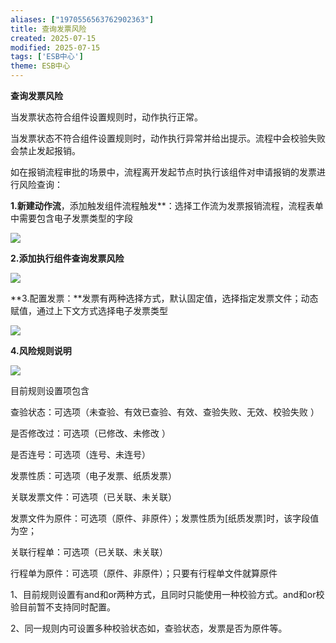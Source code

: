 ```yaml
---
aliases: ["1970556563762902363"]
title: 查询发票风险
created: 2025-07-15
modified: 2025-07-15
tags: ['ESB中心']
theme: ESB中心
---
```


**查询发票风险**

当发票状态符合组件设置规则时，动作执行正常。

当发票状态不符合组件设置规则时，动作执行异常并给出提示。流程中会校验失败会禁止发起报销。

如在报销流程审批的场景中，流程离开发起节点时执行该组件对申请报销的发票进行风险查询：

**1.新建动作流**，添加触发组件流程触发**：选择工作流为发票报销流程，流程表单中需要包含电子发票类型的字段

![](bfb61bea5545afb635ee320e67d3f3e1.jpg)

**2.添加执行组件查询发票风险**

![](a14a9cb735989370b8d6f33d7bbb9c45.jpg)

**3.配置发票：**发票有两种选择方式，默认固定值，选择指定发票文件；动态赋值，通过上下文方式选择电子发票类型

![](419ab9f1e87e79839d73bac0f90cbccb.jpg)

**4.风险规则说明**

![](fdd2dd66db6af0021071266da22afd39.jpg)

目前规则设置项包含

查验状态：可选项（未查验、有效已查验、有效、查验失败、无效、校验失败 ）

是否修改过：可选项（已修改、未修改 ）

是否连号：可选项（连号、未连号）

发票性质：可选项（电子发票、纸质发票）

关联发票文件：可选项（已关联、未关联）

发票文件为原件：可选项（原件、非原件）；发票性质为[纸质发票]时，该字段值为空；

关联行程单：可选项（已关联、未关联）

行程单为原件：可选项（原件、非原件）；只要有行程单文件就算原件

1、目前规则设置有and和or两种方式，且同时只能使用一种校验方式。and和or校验目前暂不支持同时配置。

2、同一规则内可设置多种校验状态如，查验状态，发票是否为原件等。